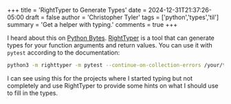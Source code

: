 +++
title = 'RightTyper to Generate Types'
date = 2024-12-31T21:37:26-05:00
draft = false
author = 'Christopher Tyler'
tags = ['python','types','til']
summary = 'Get a helper with typing.'
comments = true
+++

I heard about this on
[Python Bytes](https://pythonbytes.fm/episodes/show/415/just-put-the-fries-in-the-bag-bro).
[RightTyper](https://github.com/RightTyper/RightTyper) is a tool that can
generate types for your function arguments and return values.
You can use it with `pytest` according to the documentation:

```bash
python3 -m righttyper -m pytest --continue-on-collection-errors /your/test/dir
```

I can see using this for the projects where I started typing but not completely
and use RightTyper to provide some hints on what I should use to fill in the
types.
